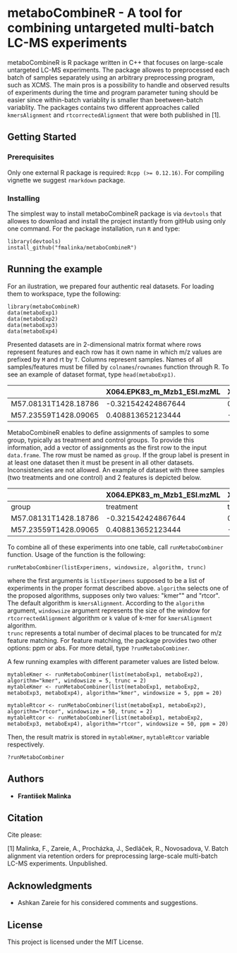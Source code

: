 # metaboCombineR - A tool for combining untargeted multi-batch LC-MS experiments

metaboCombineR is R package written in C++ that focuses on large-scale untargeted LC-MS experiments. The package allowes to preprocessed each batch of samples separately using an arbitrary preprocessing program, such as XCMS. The main pros is a possibility to handle and observed results of experiments during the time and program parameter tuning should be easier since within-batch variablity is smaller than beetween-batch variablity. The packages contains two different approaches called `kmersAlignment` and `rtcorrectedAlignment` that were both published in [1].

## Getting Started

### Prerequisites
Only one external R package is required: `Rcpp (>= 0.12.16)`. For compiling vignette we suggest `rmarkdown` package.
### Installing
The simplest way to install metaboCombineR package is via `devtools` that allowes to download and install the project instantly from gitHub using only one command. For the package installation, run `R` and type:
```
library(devtools)
install_github("fmalinka/metaboCombineR")
```

## Running the example
For an ilustration, we prepared four authentic real datasets. For loading them to workspace, type the following:
```
library(metaboCombineR)
data(metaboExp1)
data(metaboExp2)
data(metaboExp3)
data(metaboExp4)
```
Presented datasets are in 2-dimensional matrix format where rows represent features and each row has it own name in which m/z values are prefixed by `M` and rt by `T`. Columns represent samples. Names of all samples/features must be filled by `colnames`/`rownames` function through R. To see an example of dataset format, type `head(metaboExp1)`.

| | X064.EPK83_m_Mzb1_ESI.mzML | X064.EPK88_m_Mzb1_ESI.mzML | X064.EPK94_m_Mzb1_ESI.mzML |
|---|---|---|---|
| M57.08131T1428.18786 | -0.321542424867644 | 0.286250559905367 | 1.17078411764221 |
| M57.23559T1428.09065 | 0.408813652123444 | -1.0100177456997 | -0.153473421445439 |


MetaboCombineR enables to define assignments of samples to some group, typically as treatment and control groups. To provide this information, add a vector of assignments as the first row to the input `data.frame`. The row must be named as `group`. If the group label is present in at least one dataset then it must be present in all other datasets. Inconsistencies are not allowed. An example of dataset with three samples (two treatments and one control) and 2 features is depicted below.


| | X064.EPK83_m_Mzb1_ESI.mzML | X064.EPK88_m_Mzb1_ESI.mzML | X064.EPK94_m_Mzb1_ESI.mzML |
|---|---|---|---|
| group | treatment | treatment | control |
| M57.08131T1428.18786 | -0.321542424867644 | 0.286250559905367 | 1.17078411764221 |
| M57.23559T1428.09065 | 0.408813652123444 | -1.0100177456997 | -0.153473421445439 |


To combine all of these experiments into one table, call `runMetaboCombiner` function. Usage of the function is the following:

```
runMetaboCombiner(listExperimens, windowsize, algorithm, trunc)
```

where the first arguments is `listExperimens` supposed to be a list of experiments in the proper format described above. `algorithm` selects one of the proposed algorithms, supposes only two values: "kmer"" and "rtcor". The default algorithm is `kmersAlignment`. According to the `algorithm` argument, `windowsize` argument represents the size of the window for `rtcorrectedAlignment` algorithm or `k` value of k-mer for `kmersAlignment` algorithm. 	
`trunc` represents a total number of decimal places to be truncated for m/z feature matching. For feature matching, the package provides two other options: ppm or abs. For more detail, type `?runMetaboCombiner`.

A few running examples with different parameter values are listed below.
```
mytableKmer <- runMetaboCombiner(list(metaboExp1, metaboExp2), algorithm="kmer", windowsize = 5, trunc = 2)
mytableKmer <- runMetaboCombiner(list(metaboExp1, metaboExp2, metaboExp3, metaboExp4), algorithm="kmer", windowsize = 5, ppm = 20)

mytableRtcor <- runMetaboCombiner(list(metaboExp1, metaboExp2), algorithm="rtcor", windowsize = 50, trunc = 2)
mytableRtcor <- runMetaboCombiner(list(metaboExp1, metaboExp2, metaboExp3, metaboExp4), algorithm="rtcor", windowsize = 50, ppm = 20)
```
Then, the result matrix is stored in `mytableKmer`, `mytableRtcor` variable respectively.

```
?runMetaboCombiner
```

## Authors

* **František Malinka**

## Citation
Cite please:


[1] Malinka, F., Zareie, A., Procházka, J., Sedláček, R., Novosadova, V. Batch alignment via retention orders for preprocessing large-scale multi-batch LC-MS experiments. Unpublished.

## Acknowledgments

* Ashkan Zareie for his considered comments and suggestions.

## License

This project is licensed under the MIT License.

